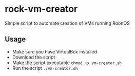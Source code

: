 # rock-vm-creator
Simple script to automate creation of VMs running RoonOS

## Usage
* Make sure you have VirtualBox installed
* Download the script
* Make the script executable ```chmod +x vm-creator.sh```
* Run the script ```./vm-creator.sh```
